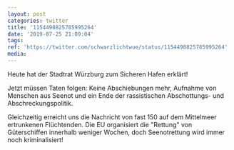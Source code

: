 ```yaml
---
layout: post
categories: twitter
title: '1154498825785995264'
date: '2019-07-25 21:09:04'
tags: 
ref: 'https://twitter.com/schwarzlichtwue/status/1154498825785995264'
media:
---
```

Heute hat der Stadtrat Würzburg zum Sicheren Hafen erklärt!



Jetzt müssen Taten folgen: Keine Abschiebungen mehr, Aufnahme von Menschen aus Seenot und ein Ende der rassistischen Abschottungs- und Abschreckungspolitik. 


Gleichzeitig erreicht uns die Nachricht von fast 150 auf dem Mittelmeer ertrunkenen Flüchtenden. Die EU organisiert die "Rettung" von Güterschiffen innerhalb weniger Wochen, doch Seenotrettung wird immer noch kriminalisiert! 

